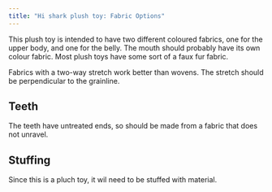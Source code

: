 ```yaml
---
title: "Hi shark plush toy: Fabric Options"
---
```


This plush toy is intended to have two different coloured fabrics, one for 
the upper body, and one for the belly. The mouth should probably have its 
own colour fabric. Most plush toys have some sort of a faux fur fabric.

Fabrics with a two-way stretch work better than wovens. The stretch should 
be perpendicular to the grainline.

## Teeth

The teeth have untreated ends, so should be made from a fabric that does 
not unravel. 

## Stuffing

Since this is a pluch toy, it wil need to be stuffed with material. 